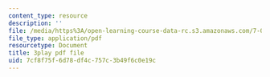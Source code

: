 ```yaml
---
content_type: resource
description: ''
file: /media/https%3A/open-learning-course-data-rc.s3.amazonaws.com/7-05-general-biochemistry-spring-2020/7cf8f75f6d78df4c757c3b49f6c0e19c_2Q1GUhhc9is.pdf
file_type: application/pdf
resourcetype: Document
title: 3play pdf file
uid: 7cf8f75f-6d78-df4c-757c-3b49f6c0e19c
---
```

